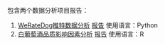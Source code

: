 包含两个数据分析项目报告：  
1. [WeRateDog推特数据分析](WeRateDog/)    [报告](WeRateDog/wrangle_act.ipynb)    使用语言：Python  
2. [白葡萄酒品质影响因素分析](WhiteWineQuality/)    [报告](WhiteWineQuality/White_Wine_Quality_V2.Rmd)    使用语言：R
